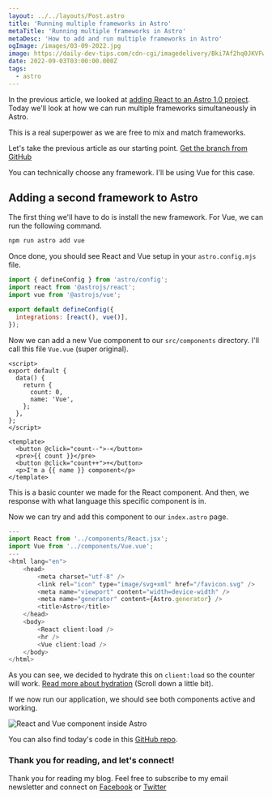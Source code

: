 ```yaml
---
layout: ../../layouts/Post.astro
title: 'Running multiple frameworks in Astro'
metaTitle: 'Running multiple frameworks in Astro'
metaDesc: 'How to add and run multiple frameworks in Astro'
ogImage: /images/03-09-2022.jpg
image: https://daily-dev-tips.com/cdn-cgi/imagedelivery/Bki7Af2hq0JKVFw1XYYMQg/83594952-3b7b-43e5-7167-064d2fe50800
date: 2022-09-03T03:00:00.000Z
tags:
  - astro
---
```


In the previous article, we looked at [adding React to an Astro 1.0 project](https://daily-dev-tips.com/posts/astro-1-0-adding-react-components/).
Today we'll look at how we can run multiple frameworks simultaneously in Astro.

This is a real superpower as we are free to mix and match frameworks.

Let's take the previous article as our starting point.
[Get the branch from GitHub](https://github.com/rebelchris/astro-react/tree/part-1)

You can technically choose any framework. I'll be using Vue for this case.

## Adding a second framework to Astro

The first thing we'll have to do is install the new framework.
For Vue, we can run the following command.

```bash
npm run astro add vue
```

Once done, you should see React and Vue setup in your `astro.config.mjs` file.

```js
import { defineConfig } from 'astro/config';
import react from '@astrojs/react';
import vue from '@astrojs/vue';

export default defineConfig({
  integrations: [react(), vue()],
});
```

Now we can add a new Vue component to our `src/components` directory.
I'll call this file `Vue.vue` (super original).

```vue
<script>
export default {
  data() {
    return {
      count: 0,
      name: 'Vue',
    };
  },
};
</script>

<template>
  <button @click="count--">-</button>
  <pre>{{ count }}</pre>
  <button @click="count++">+</button>
  <p>I'm a {{ name }} component</p>
</template>
```

This is a basic counter we made for the React component. And then, we response with what language this specific component is in.

Now we can try and add this component to our `index.astro` page.

```js
---
import React from '../components/React.jsx';
import Vue from '../components/Vue.vue';
---
<html lang="en">
	<head>
		<meta charset="utf-8" />
		<link rel="icon" type="image/svg+xml" href="/favicon.svg" />
		<meta name="viewport" content="width=device-width" />
		<meta name="generator" content={Astro.generator} />
		<title>Astro</title>
	</head>
	<body>
		<React client:load />
		<hr />
		<Vue client:load />
	</body>
</html>
```

As you can see, we decided to hydrate this on `client:load` so the counter will work.
[Read more about hydration](https://daily-dev-tips.com/posts/astro-1-0-adding-react-components/#adding-react-to-astro) (Scroll down a little bit).

If we now run our application, we should see both components active and working.

![React and Vue component inside Astro](https://cdn.hashnode.com/res/hashnode/image/upload/v1661319692649/RQO1PnqHD.png)

You can also find today's code in this [GitHub repo](https://github.com/rebelchris/astro-react/tree/part-2).

### Thank you for reading, and let's connect!

Thank you for reading my blog. Feel free to subscribe to my email newsletter and connect on [Facebook](https://www.facebook.com/DailyDevTipsBlog) or [Twitter](https://twitter.com/DailyDevTips1)
